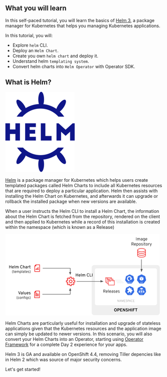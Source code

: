 ## What you will learn ##

In this self-paced tutorial, you will learn the basics of [Helm 3](https://helm.sh/), a package manager for Kubernetes that helps you managing Kubernetes applications.

In this tutorial, you will:
* Explore `helm` CLI.
* Deploy an `Helm Chart`.
* Create you own `helm chart` and deploy it.
* Understand helm `templating system`.
* Convert helm charts into `Helm Operator` with Operator SDK.


## What is Helm? 

![Logo](../../assets/developing-on-openshift/helm/logo.png)

[Helm](https:/helm.sh/) is a package manager for Kubernetes which helps users create templated packages called Helm Charts to include all Kubernetes resources that are required to deploy a particular application.  Helm then assists with installing the Helm Chart on Kubernetes, and afterwards it can upgrade or rollback the installed package when new versions are available. 

When a user instructs the Helm CLI to install a Helm Chart, the information about the Helm Chart is fetched from the repository, rendered on the client and then applied to Kubernetes while a record of this installation is created within the namespace (which is known as a Release)

![Helm on OpenShift](../../assets/developing-on-openshift/helm/helm-diagram.png)

Helm Charts are particularly useful for installation and upgrade of stateless applications given that the Kubernetes resources and the application image can simply be updated to newer versions. In this scenario, you will also convert your Helm Charts into an Operator, starting using [Operator Framework](https://github.com/operator-framework) for a complete Day 2 experience for your apps.

Helm 3 is GA and available on OpenShift 4.4, removing Tiller depencies like in Helm 2 which was source of major security concerns.

Let's get started!


